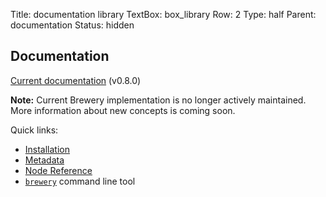 Title: documentation library
TextBox: box_library
Row: 2
Type: half
Parent: documentation
Status: hidden

## Documentation ##

[Current documentation](http://pythonhosted.org/brewery) (v0.8.0)

**Note:** Current Brewery implementation is no longer actively maintained. More information about new concepts is coming soon.

Quick links:

* [Installation](http://pythonhosted.org/brewery/install.html)
* [Metadata](http://pythonhosted.org/brewery/metadata.html)
* [Node Reference](http://pythonhosted.org/brewery/node_reference.html)
* [`brewery`](http://pythonhosted.org/brewery/tools.html) command line tool
